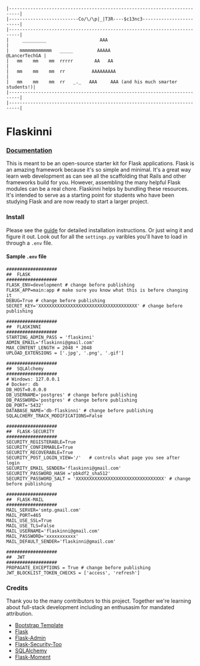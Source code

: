     |--------------------------------------------------------------------------|
    |--------------------------Co/\/\p|_|T3R----$c13nc3------------------------|
    |--------------------------------------------------------------------------| 
    |     _________                    AAA                                     |
    |    mmmmmmmmmmmm   _____         AAAAA                      @LancerTechGA |
    |   mm    mm    mm  rrrrr        AA   AA                                   |
    |   mm    mm    mm  rr          AAAAAAAAA                                  |
    |   mm    mm    mm  rr   _._   AAA     AAA (and his much smarter students!)|
    |--------------------------------------------------------------------------|
    |--------------------------------------------------------------------------|

# Flaskinni

### [Documentation](https://gilmour.gitbook.io/compsci/web-development)
This is meant to be an open-source starter kit for Flask applications. Flask is an amazing framework because it's so simple and minimal. It's a great way learn web development as can see all the scaffolding that Rails and other frameworks build for you. However, assembling the many helpful Flask modules can be a real chore. Flaskinni helps by bundling these resources. It's intended to serve as a starting point for students who have been studying Flask and are now ready to start a larger project.

### Install

Please see the [guide](https://gilmour.gitbook.io/compsci/web-development) for detailed installation instructions. Or just wing it and figure it out. Look out for all the `settings.py` varibles you'll have to load in through a `.env` file.

#### Sample `.env` file
```
###################
##  FLASK 
###################
FLASK_ENV=development # change before publishing
FLASK_APP=main:app # make sure you know what this is before changing it
DEBUG=True # change before publishing
SECRET_KEY='XXXXXXXXXXXXXXXXXXXXXXXXXXXXXXXXXXXXX' # change before publishing

###################
##  FLASKINNI  
###################
STARTING_ADMIN_PASS = 'flaskinni'
ADMIN_EMAIL='flaskinni@gmail.com'
MAX_CONTENT_LENGTH = 2048 * 2048
UPLOAD_EXTENSIONS = ['.jpg', '.png', '.gif']

###################
##  SQLAlchemy 
###################
# Windows: 127.0.0.1 
# Docker: db
DB_HOST=0.0.0.0 
DB_USERNAME='postgres' # change before publishing
DB_PASSWORD='postgres' # change before publishing
DB_PORT='5432'
DATABASE_NAME='db-flaskinni' # change before publishing
SQLALCHEMY_TRACK_MODIFICATIONS=False

###################
##  FLASK-SECURITY 
###################
SECURITY_REGISTERABLE=True
SECURITY_CONFIRMABLE=True
SECURITY_RECOVERABLE=True  
SECURITY_POST_LOGIN_VIEW='/'   # controls what page you see after login
SECURITY_EMAIL_SENDER='flaskinni@gmail.com'
SECURITY_PASSWORD_HASH ='pbkdf2_sha512'
SECURITY_PASSWORD_SALT = 'XXXXXXXXXXXXXXXXXXXXXXXXXXXXXXXXX' # change before publishing

###################
##  FLASK-MAIL 
###################
MAIL_SERVER='smtp.gmail.com'
MAIL_PORT=465
MAIL_USE_SSL=True
MAIL_USE_TLS=False
MAIL_USERNAME='flaskinni@gmail.com'
MAIL_PASSWORD='xxxxxxxxxxx'
MAIL_DEFAULT_SENDER='flaskinni@gmail.com'

###################
##  JWT 
###################
PROPAGATE_EXCEPTIONS = True # change before publishing
JWT_BLOCKLIST_TOKEN_CHECKS = ['access', 'refresh']
```

### Credits

Thank you to the many contributors to this project. Together we're learning about full-stack development including an enthusasim for mandated attribution.


- [Bootstrap Template](https://startbootstrap.com/themes/sb-admin-2/)
- [Flask](https://flask.pocoo.org/)
- [Flask-Admin](https://flask-admin.readthedocs.io/en/latest/)
- [Flask-Security-Too](https://flask-security-too.readthedocs.io/en/stable/)
- [SQLAlchemy](https://www.sqlalchemy.org/)
- [Flask-Moment](https://github.com/miguelgrinberg/Flask-Moment)
